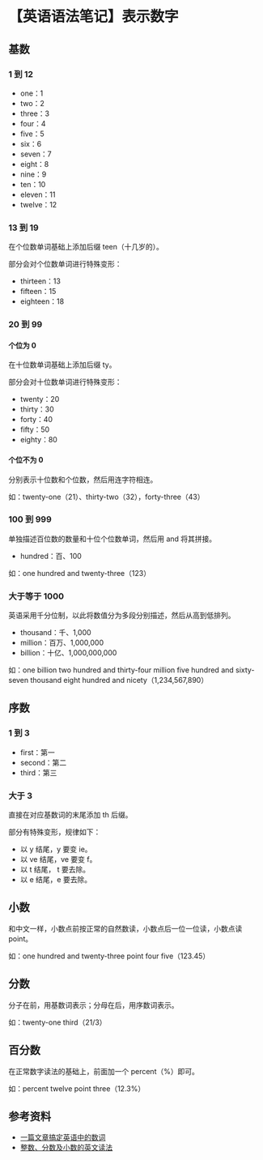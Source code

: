 # 【英语语法笔记】表示数字

## 基数

### 1 到 12

- one：1
- two：2
- three：3
- four：4
- five：5
- six：6
- seven：7
- eight：8
- nine：9
- ten：10
- eleven：11
- twelve：12

### 13 到 19

在个位数单词基础上添加后缀 teen（十几岁的）。

部分会对个位数单词进行特殊变形：

- thirteen：13
- fifteen：15
- eighteen：18

### 20 到 99

#### 个位为 0

在十位数单词基础上添加后缀 ty。

部分会对十位数单词进行特殊变形：

- twenty：20
- thirty：30
- forty：40
- fifty：50
- eighty：80

#### 个位不为 0

分别表示十位数和个位数，然后用连字符相连。

如：twenty-one（21）、thirty-two（32），forty-three（43）

### 100 到 999

单独描述百位数的数量和十位个位数单词，然后用 and 将其拼接。

- hundred：百、100

如：one hundred and twenty-three（123）

### 大于等于 1000

英语采用千分位制，以此将数值分为多段分别描述，然后从高到低排列。

- thousand：千、1,000
- million：百万、1,000,000
- billion：十亿、1,000,000,000

如：one billion two hundred and thirty-four million five hundred and sixty-seven thousand eight hundred and nicety（1,234,567,890）

## 序数

### 1 到 3

- first：第一
- second：第二
- third：第三

### 大于 3

直接在对应基数词的末尾添加 th 后缀。

部分有特殊变形，规律如下：

- 以 y 结尾，y 要变 ie。
- 以 ve 结尾，ve 要变 f。
- 以 t 结尾， t 要去除。
- 以 e 结尾，e 要去除。

## 小数

和中文一样，小数点前按正常的自然数读，小数点后一位一位读，小数点读 point。

如：one hundred and twenty-three point four five（123.45）

## 分数

分子在前，用基数词表示；分母在后，用序数词表示。

如：twenty-one third（21/3）

## 百分数

在正常数字读法的基础上，前面加一个 percent（%）即可。

如：percent twelve point three（12.3%）

## 参考资料

- [一篇文章搞定英语中的数词](https://zhuanlan.zhihu.com/p/113672607)
- [整数、分数及小数的英文读法](https://zhuanlan.zhihu.com/p/136783132)
